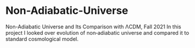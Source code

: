 # Non-Adiabatic-Universe
Non-Adiabatic Universe and Its Comparison with ΛCDM, Fall 2021
In this project I looked over evolution of non‑adiabatic universe and compared it to standard cosmological model.
